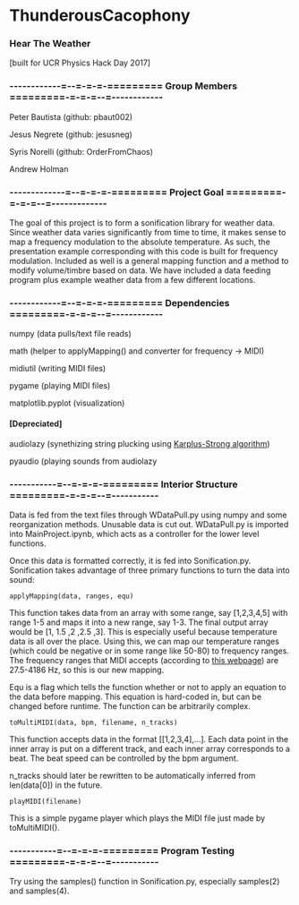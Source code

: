 # ThunderousCacophony
### Hear The Weather

[built for UCR Physics Hack Day 2017]

### ------------=--=-=-=-========= Group Members =========-=-=-=--=------------

Peter Bautista (github: pbaut002)

Jesus Negrete (github: jesusneg)

Syris Norelli (github: OrderFromChaos)

Andrew Holman

### -------------=--=-=-=-========= Project Goal =========-=-=-=--=-------------

The goal of this project is to form a sonification library for weather data. Since weather data varies significantly from time to time, it makes sense to map a frequency modulation to the absolute temperature. As such, the presentation example corresponding with this code is built for frequency modulation. Included as well is a general mapping function and a method to modify volume/timbre based on data. We have included a data feeding program plus example weather data from a few different locations.

### ------------=--=-=-=-========= Dependencies =========-=-=-=--=------------

numpy (data pulls/text file reads)

math (helper to applyMapping() and converter for frequency -> MIDI)

midiutil (writing MIDI files)

pygame (playing MIDI files)

matplotlib.pyplot (visualization)

#### [Depreciated]

audiolazy (synethizing string plucking using [Karplus-Strong algorithm](https://en.wikipedia.org/wiki/Karplus%E2%80%93Strong_string_synthesis))

pyaudio (playing sounds from audiolazy

### -----------=--=-=-=-========= Interior Structure =========-=-=-=--=-----------

Data is fed from the text files through WDataPull.py using numpy and some reorganization methods. Unusable data is cut out. WDataPull.py is imported into MainProject.ipynb, which acts as a controller for the lower level functions.

Once this data is formatted correctly, it is fed into Sonification.py. Sonification takes advantage of three primary functions to turn the data into sound:

    applyMapping(data, ranges, equ)

This function takes data from an array with some range, say [1,2,3,4,5] with range 1-5 and maps it into a new range, say 1-3. The final output array would be [1, 1.5 ,2 ,2.5 ,3]. This is especially useful because temperature data is all over the place. Using this, we can map our temperature ranges (which could be negative or in some range like 50-80) to frequency ranges. The frequency ranges that MIDI accepts (according to [this webpage](http://glassarmonica.com/science/frequency_midi.php)) are 27.5-4186 Hz, so this is our new mapping.

Equ is a flag which tells the function whether or not to apply an equation to the data before mapping. This equation is hard-coded in, but can be changed before runtime. The function can be arbitrarily complex.

    toMultiMIDI(data, bpm, filename, n_tracks)

This function accepts data in the format [[1,2,3,4],...]. Each data point in the inner array is put on a different track, and each inner array corresponds to a beat. The beat speed can be controlled by the bpm argument.

n_tracks should later be rewritten to be automatically inferred from len(data[0]) in the future.

    playMIDI(filename)

This is a simple pygame player which plays the MIDI file just made by toMultiMIDI().


### -----------=--=-=-=-========= Program Testing =========-=-=-=--=-----------

Try using the samples() function in Sonification.py, especially samples(2) and samples(4).
